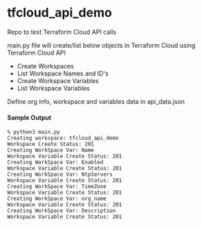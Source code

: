 # tfcloud_api_demo
Repo to test Terraform Cloud API calls

main.py file will create/list below objects in Terraform Cloud using Terraform Cloud API 

- Create Workspaces
- List Workspace Names and ID's
- Create Workspace Variables
- List Workspace Variables
    
Define org info, workspace and variables data in api_data.json 


#### Sample Output

```
% python3 main.py 
Creating workspace: tfcloud_api_demo
Workspace Create Status: 201
Creating WorkSpace Var: Name
Workspace Variable Create Status: 201
Creating WorkSpace Var: Enabled
Workspace Variable Create Status: 201
Creating WorkSpace Var: NtpServers
Workspace Variable Create Status: 201
Creating WorkSpace Var: TimeZone
Workspace Variable Create Status: 201
Creating WorkSpace Var: org_name
Workspace Variable Create Status: 201
Creating WorkSpace Var: Description
Workspace Variable Create Status: 201
```
